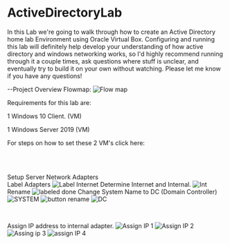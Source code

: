 # ActiveDirectoryLab
In this Lab we're going to walk through how to create an Active Directory home lab Environment using Oracle Virtual Box. Configuring and running this lab will definitely help develop your understanding of how active directory and windows networking works, so I'd highly recommend running through it a couple times, ask questions where stuff is unclear, and eventually try to build it on your own without watching. Please let me know if you have any questions!


--Project Overview Flowmap:
![Flow map ](https://user-images.githubusercontent.com/107056915/172675842-3184752e-6d4e-49b5-8c07-b9d6e96591d5.png)

<p>Requirements for this lab are: </p>
<p>1 Windows 10 Client. (VM)</p>
<p>1 Windows Server 2019 (VM) </p>
<p>For steps on how to set these 2 VM's click here:</p>
<br>
<br>

Setup Server Network Adapters 
<br>
Label Adapters
![Label Internet](https://user-images.githubusercontent.com/107056915/172684263-2428e781-18aa-4776-8170-c4c245d64016.png)
Determine Internet and Internal.
![Int](https://user-images.githubusercontent.com/107056915/172686256-e98d8b77-a51f-4842-b2dd-bbcd6877d05c.png)
Rename 
![labeled done](https://user-images.githubusercontent.com/107056915/172686517-f5236d22-2bb8-4bcc-8c50-fca234ccf2a0.png)
Change System Name to DC (Domain Controller)
![SYSTEM](https://user-images.githubusercontent.com/107056915/172686686-22b9a3eb-4745-486f-ae3a-0920bcfaf0a3.png)
![button rename](https://user-images.githubusercontent.com/107056915/172686703-6c6f44c0-0757-4761-94a3-97bc8e589f9c.png)
![DC](https://user-images.githubusercontent.com/107056915/172686715-ec05aedf-1e03-470a-85a4-1b8e93429286.png)

<br>

Assign IP address to internal adapter.
![Assign IP 1](https://user-images.githubusercontent.com/107056915/172696971-0801e060-46a2-480e-b393-d296e976da0e.png)
![Assign IP 2](https://user-images.githubusercontent.com/107056915/172696991-96c70940-540e-4832-b652-8e71afc0eca0.png)
![Assing ip 3](https://user-images.githubusercontent.com/107056915/172697061-7ce8e8cb-7190-4fa6-848c-b71d2dba7309.png)
![assign IP 4](https://user-images.githubusercontent.com/107056915/172696993-e6416426-463c-46c4-9fdd-8576b83f565f.png)


